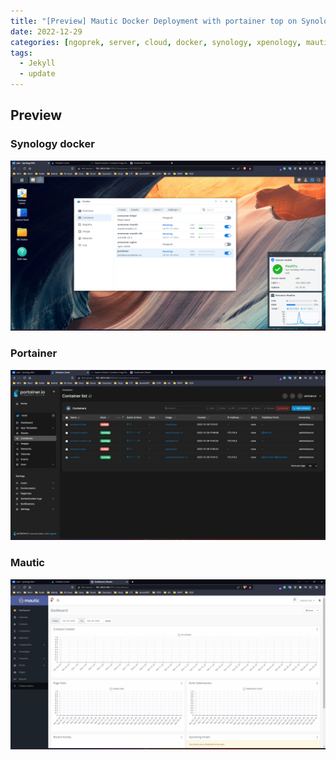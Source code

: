 ```yaml
---
title: "[Preview] Mautic Docker Deployment with portainer top on Synology"
date: 2022-12-29
categories: [ngoprek, server, cloud, docker, synology, xpenology, mautic ]
tags:
  - Jekyll
  - update
---
```


## Preview 

### Synology docker
![Dashboard1](https://raw.githubusercontent.com/ammarun11/ammarun11.github.io/master/static/img/_posts/1-synologydocker.png)

### Portainer
![Dashboard2](https://raw.githubusercontent.com/ammarun11/ammarun11.github.io/master/static/img/_posts/1-portainertoponsynology.png)

### Mautic
![Dashboard3](https://raw.githubusercontent.com/ammarun11/ammarun11.github.io/master/static/img/_posts/1-mauticonportainertoponsynology.png)